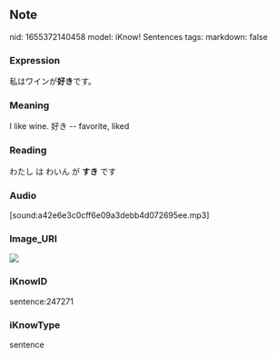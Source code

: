 ## Note
nid: 1655372140458
model: iKnow! Sentences
tags: 
markdown: false

### Expression
私はワインが<b>好き</b>です。

### Meaning
I like wine.
好き -- favorite, liked

### Reading
わたし は わいん が <b>すき</b> です

### Audio
[sound:a42e6e3c0cff6e09a3debb4d072695ee.mp3]

### Image_URI
<img src="cebcba12ca6047b5df67ab6707cf9cc7.jpg">

### iKnowID
sentence:247271

### iKnowType
sentence
